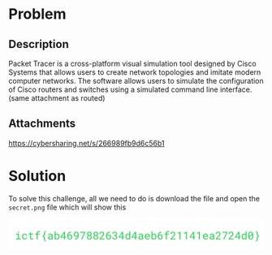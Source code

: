 # Problem

## Description

Packet Tracer is a cross-platform visual simulation tool designed by Cisco Systems that allows users to create network topologies and imitate modern computer networks. The software allows users to simulate the configuration of Cisco routers and switches using a simulated command line interface. (same attachment as routed)

## Attachments

https://cybersharing.net/s/266989fb9d6c56b1

# Solution

To solve this challenge, all we need to do is download the file and open the `secret.png` file which will show this

![alt text](./img/image.png)

